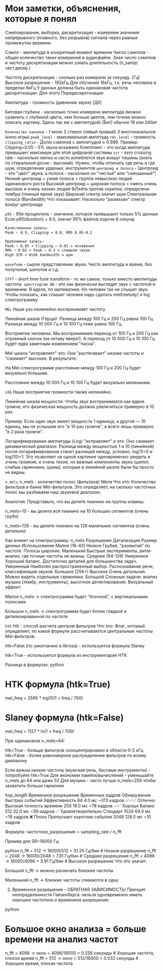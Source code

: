 # Мои заметки, объяснения, которые я понял

Сэмплирование, выборка, дискретизация - измеряем значения непрерывного (плавного, без разрывов) сигнала через равные промежутки времени

Сэмпл - амплитуда в конкретный момент времени
Число сэмплов - общее количество таких измерений в аудиофайле. Зная число сэмплов и частоту дискретизации можно узнать длительность (n_samp/част.дискр.)

Частота дискретизации - сколько раз измерили за секунду. [Гц]
Высокое разрешение - 192кГц
Для обучения 16кГц, т.к. речь человека в пределах 8кГц
У данных должна быть одинаковая частота дискретизации. Для этого Передискретизация

Амплитуда - громкость (давление звука) [Дб]

Битовая глубина - насколько точно измерена амплитуда (можно сравнить с глубиной цвета, чем больше цветов, тем точнее можно описать картину. Здесь так же с амплитудой) [Бит] обычно 16 или 24бит

`Количество каналов` - 1 моно 2 стерео (левый правый) 3 многоканальное (кино игры)
`peak_level` - максимальная амплтуда
`rms_level` - громкость
`clipping_ratio` - Долю сэмплов с амплитудой ≥ 0.999. Пример: Clipping=0.05 - 5% звука искажено
Клипппинг - это когда амплитуда превышает максимум для этой цифровой системы
`zcr` - zero crossing rate - насколько мелко и часто колеблется звук вокруг тишины (ехать по стиральной доске - высокий). Нужен, чтобы отличать где речь а где шум, определение ударных, инструментов
`центроид и полоса` - Центроид - это "цвет" звука, а полоса - насколько он "чистый" или "смешанный"!
Низкий центроид + узкая полоса = группа невысоких людей одинакового роста
Высокий центроид + широкая полоса = смесь очень высоких и очень низких людей
ФЛейта против скрипки, определени тембра (темный яркий звук) Широкий спектр значит шум
Спектральная полоса (Bandwidth)
Что показывает: Насколько "размазан" спектр вокруг центроида

`p95` - 95й процентиль - значение, которое превышают только 5% данных
Если p95(duration) = 8.0, значит 95% файлов короче 8 секунд

```bash
Качественная запись:
Peak < 0.9, Clipping ≈ 0.0, RMS 0.05-0.2

Проблемная запись:
Peak > 0.95 + Clipping > 0.01 = искажения
RMS < 0.02 + Peak < 0.3 = слишком тихая
High ZCR + Wide bandwidth = шум
```

`wavefoem` - сырое представление звука. Чисто амплитуда и время, без полутонов, шепотов и т.д.

`STFT` - short time furie transform - то же самое, только вместо амплитуды частота.
`spectrogram dB` - это как физически выглядит звук с частотой и временем. В иделе, по математике.
Но человек так не слышит звук. Чтобы показать, как слышит человек надо сделать mel(melody) и log спектрограмму

`MEL`
Наше ухо нелинейно воспринимает частоту.

Линейная шкала (Герцы): Разница между 100 Гц и 200 Гц равна 100 Гц. Разница между 10 000 Гц и 10 100 Гц тоже равна 100 Гц.

Восприятие человека: Мы воспринимаем переход от 100 Гц к 200 Гц как огромный скачок (на октаву вверх!). А переход от 10 000 Гц к 10 100 Гц будет едва заметным изменением "писка".

Mel-шкала "исправляет" это: Она "растягивает" низкие частоты и "сжимает" высокие. В результате:

На Mel-спектрограмме расстояние между 100 Гц и 200 Гц будет визуально большим.

Расстояние между 10 000 Гц и 10 100 Гц будет визуально маленьким.

`LOG`
Наше восприятие громкости также нелинейно.

Линейная шкала мощности: Чтобы звук воспринимался как вдвое громче, его физическая мощность должна увеличиться примерно в 10 раз.

Пример: Если один звук имеет мощность 1 единица, а другой — 10 единиц, мы не услышим его "в 10 раз громче", а всего лишь примерно "в 2 раза громче".

Логарифмирование амплитуды (Log) "исправляет" и это:
Оно сжимает динамический диапазон. Разница между мощностью 1 и 10 (линейной) после логарифмирования станет разницей между, условно, log(1)=0 и log(10)=1. Это позволяет на одной картинке одновременно увидеть и очень громкие, и очень тихие, но важные компоненты звука (шепот, слабые гармоники, шумы), которые в линейной шкале были бы просто не видны.


`n_mels`
n_mels - количество полос (фильтров) Мела
Что это: Количество фильтров в банке Mel-фильтров. Это определяет, на сколько частотных полос мы разбиваем наш звуковой диапазон.

Аналогия: Представьте, что вы делите пианино на группы клавиш:

n_mels=10 - вы делите всё пианино на 10 больших сегментов (очень грубо)

n_mels=128 - вы делите пианино на 128 маленьких сегментов (очень детально)

Как влияет на спектрограмму:
n_mels	Разрешение	Детализация	Размер данных	Использование
Малое (16-40)	Низкое	Грубая, "размытая" по частоте. Полосы широкие.	Маленький	Быстрые эксперименты, ритм-анализ, где точные частоты не важны.
Среднее (64-128)	Умеренное	Хороший баланс. Достаточно деталей для большинства задач.	Умеренный	Наиболее распространенный выбор. Распознавание речи, классификация звуков.
Большое (256+)	Высокое	Очень детальная. Можно видеть отдельные гармоники.	Большой	Сложные задачи: анализ музыки (тембр, инструменты), высотное детектирование.
Визуальный эффект:

Малое n_mels → спектрограмма будет "блочной", с вертикальными полосами

Большое n_mels → спектрограмма будет более гладкой и детализированной по частоте

`htk`
htk - способ расчета центров фильтров
Что это: Флаг, который определяет, по какой формуле рассчитываются центральные частоты Mel-фильтров.

htk=False (по умолчанию в librosa) - используется формула Slaney

htk=True - используется формула из инструментария HTK

Разница в формулах:
python
# HTK формула (htk=True)
mel_freq = 2595 * log10(1 + freq / 700)

# Slaney формула (htk=False)
mel_freq = 1127 * ln(1 + freq / 700)

При одинаковом n_mels=64:

htk=True - больше фильтров сконцентрировано в области 0-2 кГц
htk=False - более равномерное распределение фильтров по всему диапазону

Если важны низкие частоты (мужская речь, басовые инструменты) - попробуйте htk=True
Для экономии памяти/вычислений - уменьшайте n_mels до 64 или даже 32
Для музыки - часто лучше n_mels=256 чтобы захватить больше гармоник



hop_length	Временное разрешение	Временных кадров	Обнаружение быстрых событий	Эффективность
64	4.0 мс	~313 кадров	✅✅✅ Отлично	Высокая точность времени
256	16.0 мс	~78 кадров	✅✅ Хорошо	Баланс
512	32.0 мс	~39 кадров	✅ Удовлетворительно	Стандарт
1024	64.0 мс	~19 кадров	❌ Плохо	Пропускает короткие события
2048	128.0 мс	~10 кадров

Формула: частотное_разрешение = sampling_rate / n_fft

Пример для SR=16000 Гц:

python
n_fft = 512   → 16000/512  = 31.25 Гц/бин  # Низкое разрешение
n_fft = 2048  → 16000/2048 = 7.81 Гц/бин   # Среднее разрешение
n_fft = 4096  → 16000/4096 = 3.91 Гц/бин   # Высокое разрешение
Что это значит:

Большой n_fft → можно различать близкие частоты

Маленький n_fft → близкие частоты сливаются в одну

2. Временное разрешение - ОБРАТНАЯ ЗАВИСИМОСТЬ!
Принцип неопределенности Гейзенберга: нельзя одновременно иметь хорошее частотное и временное разрешение.

python
# Большое окно анализа = больше времени на анализ частот
n_fft = 4096 → окно = 4096/16000 = 0.256 секунды  # Хорошая частота, плохое время
n_fft = 512  → окно = 512/16000 = 0.032 секунды   # Хорошее время, плохая частота
